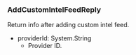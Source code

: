 ### AddCustomIntelFeedReply
Return info after adding custom intel feed.

- providerId: System.String
  - Provider ID.
